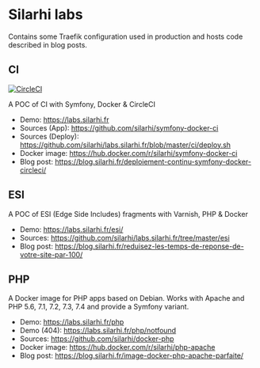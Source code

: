 # Silarhi labs
Contains some Traefik configuration used in production and hosts code described in blog posts.

## CI
[![CircleCI](https://circleci.com/gh/silarhi/symfony-docker-ci.svg?style=svg)](https://circleci.com/gh/silarhi/symfony-docker-ci)

A POC of CI with Symfony, Docker & CircleCI

* Demo: https://labs.silarhi.fr
* Sources (App): https://github.com/silarhi/symfony-docker-ci
* Sources (Deploy): https://github.com/silarhi/labs.silarhi.fr/blob/master/ci/deploy.sh
* Docker image: https://hub.docker.com/r/silarhi/symfony-docker-ci
* Blog post: https://blog.silarhi.fr/deploiement-continu-symfony-docker-circleci/

## ESI
A POC of ESI (Edge Side Includes) fragments with Varnish, PHP & Docker

* Demo: https://labs.silarhi.fr/esi/
* Sources: https://github.com/silarhi/labs.silarhi.fr/tree/master/esi
* Blog post: https://blog.silarhi.fr/reduisez-les-temps-de-reponse-de-votre-site-par-100/

## PHP
A Docker image for PHP apps based on Debian. Works with Apache and PHP 5.6, 7.1, 7.2, 7.3, 7.4 and provide a Symfony variant.

* Demo: https://labs.silarhi.fr/php
* Demo (404): https://labs.silarhi.fr/php/notfound
* Sources: https://github.com/silarhi/docker-php
* Docker image: https://hub.docker.com/r/silarhi/php-apache
* Blog post: https://blog.silarhi.fr/image-docker-php-apache-parfaite/
